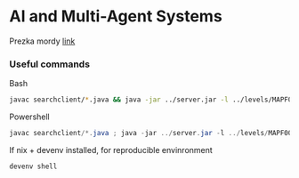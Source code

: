 # AI and Multi-Agent Systems

Prezka mordy
[link](https://docs.google.com/presentation/d/181soPRH8DPw9JhZXqvjlQJYNIl39AJvE0wjCEwSXI_Y/edit?usp=sharing)

### Useful commands

Bash
```bash
javac searchclient/*.java && java -jar ../server.jar -l ../levels/MAPF00.lvl -c "java -Xmx8g searchclient.SearchClient -heur zero -bfs" -g -s 150 -t 180 
```

Powershell
```powershell
javac searchclient/*.java ; java -jar ../server.jar -l ../levels/MAPF00.lvl -c "java -Xmx8g searchclient.SearchClient -heur zero -bfs" -g -s 150 -t 180 
```
If nix + devenv installed, for reproducible envinronment
```bash
devenv shell
```
